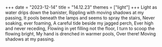 +++
date = "2023-12-14"
title = "14.12.23"
themes = ["light"]
+++
Light as water drips down the banister,
Rippling with moving shadows at my passing,
It pools beneath the lamps and seems to spray the stairs,
Never soaking, ever foaming,
A careful tide beside my jagged perch,
Ever high and never receding,
Flowing in yet filling not the floor,
I turn to scoop the flowing bright,
My hand is drenched in warmer pools,
Over there! Moving shadows at my passing.

